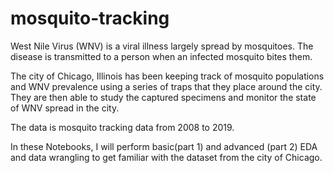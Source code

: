 # mosquito-tracking

West Nile Virus (WNV) is a viral illness largely spread by mosquitoes. The disease is transmitted to a person when an infected mosquito bites them.

The city of Chicago, Illinois has been keeping track of mosquito populations and WNV prevalence using a series of traps that they place around the city. They are then able to study the captured specimens and monitor the state of WNV spread in the city.

The data is  mosquito tracking data from 2008 to 2019.

In these Notebooks, I will perform basic(part 1) and advanced (part 2) EDA and data wrangling to get familiar with the dataset from the city of Chicago.
